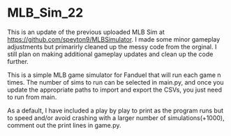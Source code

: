 # MLB_Sim_22

This is an update of the previous uploaded MLB Sim at https://github.com/speyton9/MLBSimulator. I made some minor gameplay adjustments but primarirly cleaned up
the messy code from the orginal. I still plan on making additional gameplay updates and clean up the code further.

This is a simple MLB game simulator for Fanduel that will run each game n times. The number of sims to run can be selected in main.py, and once you update the appropriate paths to import and export the CSVs, you just need to run from main.

As a default, I have included a play by play to print as the program runs but to speed and/or avoid crashing with a larger number of simulations(+1000), comment
out the print lines in game.py.
